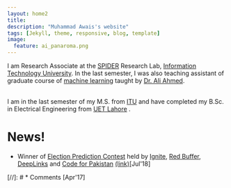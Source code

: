 ```yaml
---
layout: home2
title: 
description: "Muhammad Awais's website"
tags: [Jekyll, theme, responsive, blog, template]
image:
  feature: ai_panaroma.png
---
```

I am Research Associate at the [SPIDER](http://www.spider.itu.edu.pk) Research Lab, [Information Technology University](http://www.itu.edu.pk/). In the last semester,
 I was also teaching assistant of graduate course of [machine learning](https://awaisrauf.github.io/ee512/) taught by [Dr. Ali Ahmed](https://itu.edu.pk/faculty-itu/dr-ali-ahmed/).<br><br>


I am in the last semester of my M.S. from [ITU](http://www.itu.edu.pk) and have completed my B.Sc. in Electrical Engineering from [UET Lahore](http://www.uet.edu.pk) .
# News!

* Winner of [Election Prediction Contest](https://www.deeplinks.pk/election-prediction-contest-2018) held by [Ignite](https://ignite.org.pk/),
 [Red Buffer](http://redbuffer.net/), [DeepLinks](http://deeplinks.pk/) and [Code for Pakistan](https://twitter.com/CodeforPakistan/status/1024623283973578755) [(link)](https://propakistani.pk/2018/08/01/first-ever-election-prediction-contest-in-pakistan-concludes/)[Jul'18]


[//]: # * Comments [Apr'17]


